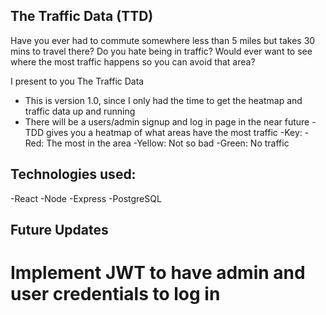 ## The Traffic Data (TTD)
 
 Have you ever had to commute somewhere less than 5 miles but takes 30 mins to travel there?
 Do you hate being in traffic? 
 Would ever want to see where the most traffic happens so you can avoid that area?
 
 I present to you The Traffic Data
  - This is version 1.0, since I only had the time to get the heatmap and traffic data up and running
  - There will be a users/admin signup and log in page in the near future
  -TDD gives you a heatmap of what areas have the most traffic
    -Key:
     -Red: The most in the area
     -Yellow: Not so bad
     -Green: No traffic
     
## Technologies used:
-React 
-Node 
-Express
-PostgreSQL

## Future Updates
Implement JWT to have admin and user credentials to log in
=======


